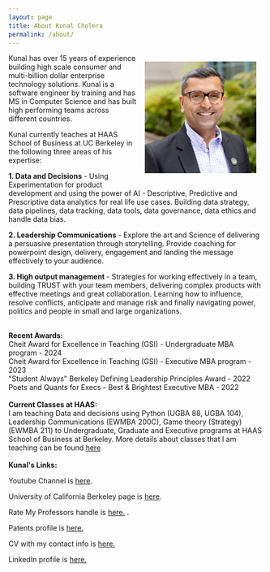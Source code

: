 ```yaml
---
layout: page
title: About Kunal Cholera
permalink: /about/
---
```



<img src="/assets/images/kunal-profile-pic.jpeg" alt="Kunal's profile" style="float:right;width:220px;height:220px;margin: 15px;"/>

Kunal has over 15 years of experience building high scale consumer and multi-billion dollar enterprise technology solutions. Kunal is a software engineer by training and has MS in Computer Science and has built high performing teams across different countries. 
<p>
Kunal currently teaches at HAAS School of Business at UC Berkeley in the following three areas of his expertise:
<p> <b>1. Data and Decisions</b> - Using Experimentation for product development and using the power of AI - Descriptive, Predictive and Prescriptive data analytics for real life use cases. Building data strategy, data pipelines, data tracking, data tools, data governance, data ethics and handle data bias. </p> 
<p> <b>2. Leadership Communications</b> - Explore the art and Science of delivering a persuasive presentation through storytelling. Provide coaching for powerpoint design, delivery, engagement and landing the message effectively to your audience. </p> 
<p> <b>3. High output management </b> - Strategies for working effectively in a team, building TRUST with your team members, delivering complex products with effective meetings and great collaboration. Learning how to influence, resolve conflicts, anticipate and manage risk and finally navigating power, politics and people in small and large organizations.   </p> 
<br/>

<style>
    .content {
        overflow: hidden; /* Clears the float */
    }
</style>

<div> <b>Recent Awards: </b><br/>
Cheit Award for Excellence in Teaching (GSI) - Undergraduate MBA program - 2024 <br/>
Cheit Award for Excellence in Teaching (GSI) - Executive MBA program - 2023 <br/>
"Student Always" Berkeley Defining Leadership Principles Award - 2022 <br/>
Poets and Quants for Execs - Best & Brightest Executive MBA - 2022 <br/>
<br/>
</div>

<div class="content"> <b>Current Classes at HAAS: </b><br/>
I am teaching Data and decisions using Python (UGBA 88, UGBA 104), Leadership Communications (EWMBA 200C), Game theory (Strategy) (EWMBA 211) to Undergraduate, Graduate and Executive programs at HAAS School of Business at Berkeley. More details about classes that I am teaching can be found <a href="https://classes.berkeley.edu/search/class/?f%5B0%5D=sm_instructors%3AKunal%20Cholera" target="_blank"> here </a>

</div>
<br/>
<div lass="content"> <b> Kunal's Links: </b><br/>
<p> Youtube Channel is <a href="https://www.youtube.com/@KunalCholera/" target="_blank">here</a>. </p> 
<p> University of California Berkeley page is <a href="https://haas.berkeley.edu/faculty/kunal-cholera/" target="_blank">here</a>. </p>
<p> Rate My Professors handle is <a href="https://www.ratemyprofessors.com/professor/3000389" target="_blank"> here.</a> .</p>
<p> Patents profile is <a href="https://patents.justia.com/inventor/kunal-mukesh-cholera" target="_blank"> here.</a>  </p>
<p> CV with my contact info is <a href="https://docs.google.com/document/d/1xEGFSedRI_ZugwuSnbwasq6-DLnx1IK5fr8eo6LMO9s/view" target="_blank">here.</a></p>
<p> LinkedIn profile is <a href="https://www.linkedin.com/in/kunalcholera/" target="_blank">here.</a></p>

</div>
